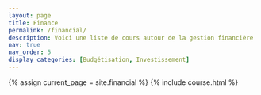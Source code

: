 ```yaml
---
layout: page
title: Finance
permalink: /financial/
description: Voici une liste de cours autour de la gestion financière
nav: true
nav_order: 5
display_categories: [Budgétisation, Investissement]
---
```


<!-- pages/financial.md -->
{% assign current_page = site.financial %}
{% include course.html %}
